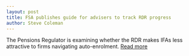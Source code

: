 ```yaml
---
layout: post
title: FSA publishes guide for advisers to track RDR progress
author: Steve Coleman
---
```

The Pensions Regulator is examining whether the RDR makes IFAs less attractive
to firms navigating auto-enrolment. [Read
more](http://www.moneymarketing.co.uk/politics/pension-regulator-to-keep-close-eye-on-employer-advice-post-rdr/1044192.article)

